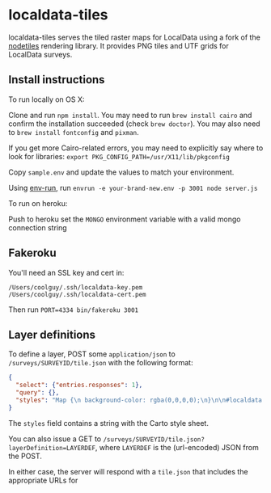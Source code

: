 localdata-tiles
================

localdata-tiles serves the tiled raster maps for LocalData using a fork of the [nodetiles](http://github.com/codeforamerica/nodetiles-core) rendering library. It provides PNG tiles and UTF grids for LocalData surveys.

Install instructions
--------------------

To run locally on OS X:

Clone and run `npm install`. You may need to run `brew install cairo` and confirm
the installation succeeded (check `brew doctor`). You may also need to `brew install` `fontconfig` and `pixman`.

If you get more Cairo-related errors, you may need to explicitly say where to look for libraries: `export PKG_CONFIG_PATH=/usr/X11/lib/pkgconfig`

Copy `sample.env` and update the values to match your environment.

Using [env-run](https://npmjs.org/package/envrun), run `envrun -e your-brand-new.env -p 3001 node server.js`

To run on heroku:

Push to heroku set the `MONGO` environment variable with a valid mongo
connection string

Fakeroku
--------

You'll need an SSL key and cert in:

```
/Users/coolguy/.ssh/localdata-key.pem
/Users/coolguy/.ssh/localdata-cert.pem
```

Then run `PORT=4334 bin/fakeroku 3001`

Layer definitions
-----------------

To define a layer, POST some `application/json` to `/surveys/SURVEYID/tile.json` with the following format:

```json
{
  "select": {"entries.responses": 1},
  "query": {},
  "styles": "Map {\n background-color: rgba(0,0,0,0);\n}\n\n#localdata {\n  [zoom >= 14] {\n    line-color:#fff;\n    line-width:0.5;\n    line-opacity:0.5;\n  }\n\n  polygon-opacity:0.85;\n  polygon-fill: #801020;\n\n  [\"responses.What-is-the-built-character\" = \"Medium\"] {\n    polygon-fill: #102080;\n  }\n  [\"responses.Is-there-anything-else-you-would-like-to-say-about-housing-in-San-Francisco.length\" > 0] {\n    polygon-fill: #102080;\n  }\n}"
}
```

The `styles` field contains a string with the Carto style sheet.

You can also issue a GET to `/surveys/SURVEYID/tile.json?layerDefinition=LAYERDEF`, where `LAYERDEF` is the (url-encoded) JSON from the POST.

In either case, the server will respond with a `tile.json` that includes the appropriate URLs for 